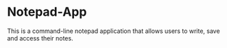 # Notepad-App
This is a command-line notepad application that allows users to write, save and access their notes.
